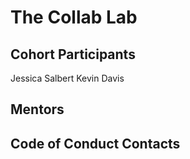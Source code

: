 # The Collab Lab

## Cohort Participants

Jessica Salbert
Kevin Davis

## Mentors

## Code of Conduct Contacts

